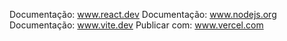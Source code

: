 Documentação: www.react.dev
Documentação: www.nodejs.org
Documentação: www.vite.dev
Publicar com: www.vercel.com